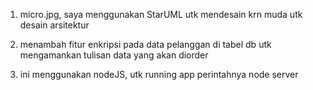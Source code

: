 1. micro.jpg, saya menggunakan StarUML utk mendesain krn muda utk desain arsitektur

2. menambah fitur enkripsi pada data pelanggan di tabel db utk mengamankan tulisan data yang akan diorder

3. ini menggunakan nodeJS, utk running app perintahnya node server